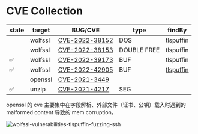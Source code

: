 # CVE Collection

| state | target  | BUG/CVE                                  | type        | findBy                         |
| ----- | ------- | ---------------------------------------- | ----------- | ------------------------------ |
|       | wolfssl | [CVE-2022-38152](wolfssl/CVE-2022-38152) | DOS         | tlspuffin                      |
|       | wolfssl | [CVE-2022-38153](wolfssl/CVE-2022-38153) | DOUBLE FREE | tlspuffin                      |
| ✅     | wolfssl | [CVE-2022-39173](wolfssl/CVE-2022-39173) | BUF         | tlspuffin                      |
| ✅     | wolfssl | [CVE-2022-42905](wolfssl/CVE-2022-42905) | BUF         | [tlspuffin](tlspuffin-wolfssl) |
|       | openssl | [CVE-2021-3449]()                        |             |                                |
| ✅     | unzip   | [CVE-2021-4217](unzip/CVE-2021-4217)     | SEG         |                                |


openssl 的 cve 主要集中在字段解析、外部文件（证书、公钥）载入时遇到的 malformed content 导致的 mem corruption。

[tlspuffin-wolfssl]: https://blog.trailofbits.com/2023/01/12/wolfssl-vulnerabilities-tlspuffin-fuzzing-ssh/ "wolfssl-vulnerabilities-tlspuffin-fuzzing-ssh"

![wolfssl-vulnerabilities-tlspuffin-fuzzing-ssh](https://picgo.kendrickzou.com/images/202411071714229.png)